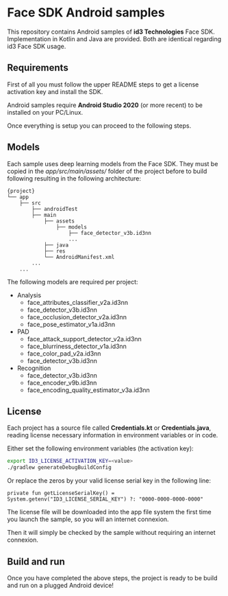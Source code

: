 # Face SDK Android samples

This repository contains Android samples of **id3 Technologies** Face SDK. Implementation in Kotlin and Java are provided. Both are identical regarding id3 Face SDK usage.

## Requirements

First of all you must follow the upper README steps to get a license activation key and install the SDK.

Android samples require **Android Studio 2020** (or more recent) to be installed on your PC/Linux.

Once everything is setup you can proceed to the following steps.

## Models

Each sample uses deep learning models from the Face SDK. They must be copied in the *app/src/main/assets/* folder of the project before to build following resulting in the following architecture:

    {project}
    └── app
        ├── src
            ├── androidTest
            ├── main
                ├── assets
                    ├── models
                        ├── face_detector_v3b.id3nn
                        ...
                ├── java
                ├── res
                └── AndroidManifest.xml
            ...
        ...

The following models are required per project:

* Analysis
  * face_attributes_classifier_v2a.id3nn
  * face_detector_v3b.id3nn
  * face_occlusion_detector_v2a.id3nn
  * face_pose_estimator_v1a.id3nn
* PAD
  * face_attack_support_detector_v2a.id3nn
  * face_blurriness_detector_v1a.id3nn
  * face_color_pad_v2a.id3nn
  * face_detector_v3b.id3nn
* Recognition
  * face_detector_v3b.id3nn
  * face_encoder_v9b.id3nn
  * face_encoding_quality_estimator_v3a.id3nn

## License

Each project has a source file called **Credentials.kt** or **Credentials.java**, reading license necessary information in environment variables or in code.

Either set the following environment variables (the activation key):

```sh
export ID3_LICENSE_ACTIVATION_KEY=<value>
./gradlew generateDebugBuildConfig
```

Or replace the zeros by your valid license serial key in the following line:

    private fun getLicenseSerialKey() = System.getenv("ID3_LICENSE_SERIAL_KEY") ?: "0000-0000-0000-0000"

The license file will be downloaded into the app file system the first time you launch the sample, so you will an internet connexion.

Then it will simply be checked by the sample without requiring an internet connexion.

## Build and run

Once you have completed the above steps, the project is ready to be build and run on a plugged Android device!
